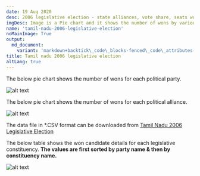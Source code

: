 ```yaml
---
date: 19 Aug 2020
desc: 2006 legislative election - state alliances, vote share, seats won and key events.
imgDesc: Image is a Pie chart and it shows the number of wons by various alliances in the state.
name: 'tamil-nadu-2006-legislative-election'
noMainImage: True
output:
  md_document:
    variant: 'markdown+backtick\_code\_blocks-fenced\_code\_attributes-header\_attributes'
title: Tamil nadu 2006 legislative election
altLang: true
---
```

<div>
    <adsbygoogle />
</div>
<Adsense
          data-ad-client="ca-pub-3042269102042405"
          data-ad-slot="1234567890"
/>

The below pie chart shows the number of wons for each political party.  

<img src="/politics/tamil-nadu-2006-legislative-election/tn-2006-election-1.png" alt="alt text" class="blogs_image">

The below pie chart shows the number of wons for each political alliance.  

<img src="/politics/tamil-nadu-2006-legislative-election/tn-2006-election-2.png" alt="alt text" class="blogs_image">

The data file in \*.CSV format can be downloaded from [Tamil Nadu 2006 Legislative Election](http://thedatatalks.in/datas/politics/tamil-nadu-2006-legislative-election.csv)

The below table shows the won candidate details for each legislative constituency.
**The values are first sorted by party name & then by constituency name.**

<img src="/politics/tamil-nadu-2006-legislative-election/tn-2006-election-3.png" alt="alt text" class="blogs_image">


<style>

</style>